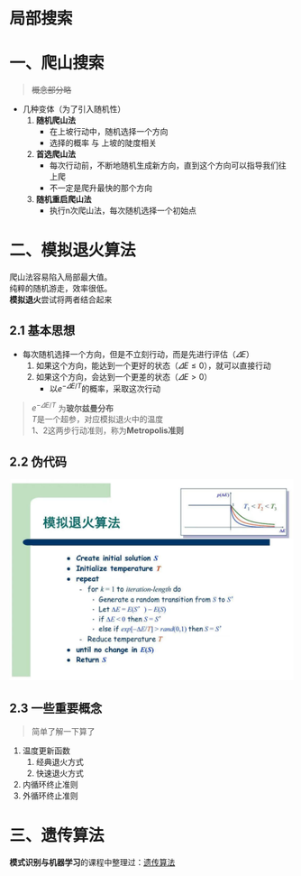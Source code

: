 # 局部搜索

# 一、爬山搜索

> ~~概念部分略~~

- 几种变体（为了引入随机性）
    1. **随机爬山法**
        - 在上坡行动中，随机选择一个方向
        - 选择的概率 与 上坡的陡度相关
    2. **首选爬山法**
        - 每次行动前，不断地随机生成新方向，直到这个方向可以指导我们往上爬
        - 不一定是爬升最快的那个方向
    3. **随机重启爬山法**
        - 执行n次爬山法，每次随机选择一个初始点

# 二、模拟退火算法

爬山法容易陷入局部最大值。  
纯粹的随机游走，效率很低。  
**模拟退火**尝试将两者结合起来

## 2.1 基本思想

- 每次随机选择一个方向，但是不立刻行动，而是先进行评估（$\varDelta E$）
    1. 如果这个方向，能达到一个更好的状态（$\varDelta E \le 0$），就可以直接行动
    2. 如果这个方向，会达到一个更差的状态（$\varDelta E > 0$）
        - 以$e^{- \varDelta E / T}$的概率，采取这次行动

> $e^{- \varDelta E / T}$ 为**玻尔兹曼分布**  
> $T$是一个超参，对应模拟退火中的温度  
> 1、2这两步行动准则，称为**Metropolis准则**

## 2.2 伪代码

![simulated_annealing](pngs/simulated_annealing.png)

## 2.3 一些重要概念

> 简单了解一下算了

1. 温度更新函数
    1. 经典退火方式
    2. 快速退火方式
2. 内循环终止准则
3. 外循环终止准则

# 三、遗传算法

**模式识别与机器学习**的课程中整理过：[遗传算法](模式识别与机器学习/遗传算法.md)